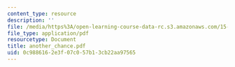 ```yaml
---
content_type: resource
description: ''
file: /media/https%3A/open-learning-course-data-rc.s3.amazonaws.com/15-667-negotiation-and-conflict-management-spring-2001/0c9886162e3f07c057b13cb22aa97565_another_chance.pdf
file_type: application/pdf
resourcetype: Document
title: another_chance.pdf
uid: 0c988616-2e3f-07c0-57b1-3cb22aa97565
---
```

